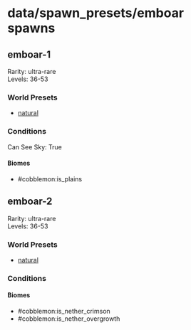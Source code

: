 # data/spawn_presets/emboar spawns  
  
## emboar-1  
Rarity: ultra-rare  
Levels: 36-53  
  
### World Presets  
* [natural](data/spawn_data/natural.md)  
  
### Conditions  
Can See Sky: True  
  
#### Biomes  
  * #cobblemon:is_plains
  
  
## emboar-2  
Rarity: ultra-rare  
Levels: 36-53  
  
### World Presets  
* [natural](data/spawn_data/natural.md)  
  
### Conditions  
  
#### Biomes  
  * #cobblemon:is_nether_crimson
  * #cobblemon:is_nether_overgrowth
  

